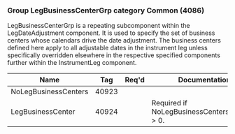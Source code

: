### Group LegBusinessCenterGrp category Common (4086)

LegBusinessCenterGrp is a repeating subcomponent within the LegDateAdjustment component. It is used to specify the set of business centers whose calendars drive the date adjustment. The business centers defined here apply to all adjustable dates in the instrument leg unless specifically overridden elsewhere in the respective specified components further within the InstrumentLeg component.

| Name                 | Tag   | Req'd | Documentation                                |
|----------------------|-------|----------|----------------------------------------------|
| NoLegBusinessCenters | 40923 |       |                                              |
| LegBusinessCenter    | 40924 |       | Required if NoLegBusinessCenters(40923) > 0. |

